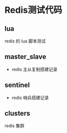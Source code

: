 # Redis测试代码

## lua

redis 的 lua 脚本测试

## master_slave

- redis 主从复制搭建记录

## sentinel

- redis 哨兵搭建记录

## clusters

redis 集群